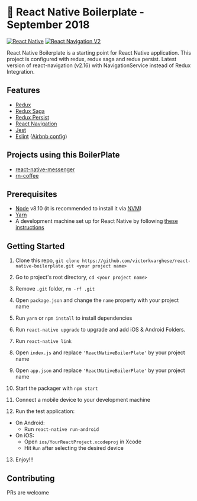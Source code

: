 
🚀 React Native Boilerplate - September 2018
=======================================

[![React Native](https://img.shields.io/badge/React%20Native-v0.57-blue.svg)](https://facebook.github.io/react-native/)
[![React Navigation V2](https://img.shields.io/badge/React%20Navigation-v2.16-blue.svg)](https://reactnavigation.org/)


React Native Boilerplate is a starting point for React Native application. This project is configured with redux, redux saga 
and redux persist. Latest version of react-navigation (v2.16) with NavigationService instead of Redux Integration.



## Features

* [Redux](http://redux.js.org/)
* [Redux Saga](https://redux-saga.js.org/)
* [Redux Persist](https://github.com/rt2zz/redux-persist/)
* [React Navigation](https://reactnavigation.org/) 
* [Jest](https://facebook.github.io/jest/)
* [Eslint](http://eslint.org/) ([Airbnb config](https://github.com/airbnb/javascript/tree/master/packages/eslint-config-airbnb))

## Projects using this BoilerPlate
* [react-native-messenger](https://github.com/victorkvarghese/react-native-messenger)
* [rn-coffee](https://github.com/victorkvarghese/rn-coffee)


## Prerequisites

* [Node](https://nodejs.org) v8.10 (it is recommended to install it via [NVM](https://github.com/creationix/nvm))
* [Yarn](https://yarnpkg.com/)
* A development machine set up for React Native by following [these instructions](https://facebook.github.io/react-native/docs/getting-started.html)

## Getting Started

1. Clone this repo, `git clone https://github.com/victorkvarghese/react-native-boilerplate.git <your project name>`
2. Go to project's root directory, `cd <your project name>`
3. Remove `.git` folder,  `rm -rf .git`
4. Open `package.json` and change the `name` property with your project name
5. Run `yarn` or `npm install` to install dependencies
6. Run `react-native upgrade` to upgrade and add iOS & Android Folders.
  

7. Run `react-native link`
8. Open `index.js` and replace `'ReactNativeBoilerPlate'` by your project name
9. Open `app.json` and replace `'ReactNativeBoilerPlate'` by your project name 

10. Start the packager with `npm start`
11. Connect a mobile device to your development machine
12. Run the test application:
  * On Android:
    * Run `react-native run-android`
  * On iOS:
    * Open `ios/YourReactProject.xcodeproj` in Xcode
    * Hit `Run` after selecting the desired device
13. Enjoy!!!


## Contributing

PRs are welcome
